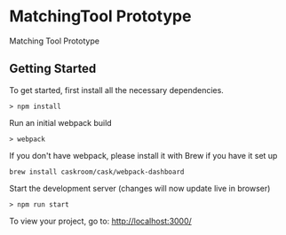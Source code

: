 # MatchingTool Prototype

Matching Tool Prototype

## Getting Started

To get started, first install all the necessary dependencies.
```
> npm install
```

Run an initial webpack build
```
> webpack
```

If you don't have webpack, please install it with Brew if you have it set up
```
brew install caskroom/cask/webpack-dashboard
```

Start the development server (changes will now update live in browser)
```
> npm run start
```

To view your project, go to: [http://localhost:3000/](http://localhost:3000/)

